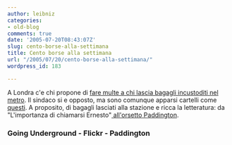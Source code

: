 ```yaml
---
author: leibniz
categories:
- old-blog
comments: true
date: '2005-07-20T08:43:07Z'
slug: cento-borse-alla-settimana
title: Cento borse alla settimana
url: "/2005/07/20/cento-borse-alla-settimana/"
wordpress_id: 183

---
```

A Londra c'e chi propone di [fare multe a chi lascia bagagli incustoditi nel metro](https://london-underground.blogspot.com/2005_07_01_london-underground_archive.html#112175774987836447). Il sindaco si e opposto, ma sono comunque apparsi cartelli come [questi](https://photos22.flickr.com/27048466_6527a8656e_o.jpg). A proposito, di bagagli lasciati alla stazione e ricca la letteratura: da "L'importanza di chiamarsi Ernesto"[ all'orsetto Paddington](https://www.paddingtonbear.co.uk/).   



### Going Underground - Flickr - Paddington
